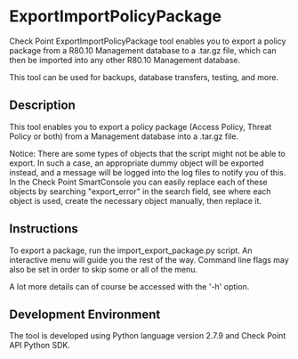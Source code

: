 # ExportImportPolicyPackage
Check Point ExportImportPolicyPackage tool enables you to export a policy package from a R80.10 Management database to a .tar.gz file, which can then be imported into any other R80.10 Management database.

This tool can be used for backups, database transfers, testing, and more.

## Description
This tool enables you to export a policy package (Access Policy, Threat Policy or both) from a Management database into a .tar.gz file.

Notice: There are some types of objects that the script might not be able to export. In such a case, an appropriate dummy object will be exported instead, and a message will be logged into the log files to notify you of this. In the Check Point SmartConsole you can easily replace each of these objects by searching "export_error" in the search field, see where each object is used, create the necessary object manually, then replace it.

## Instructions
To export a package, run the import_export_package.py script. An interactive menu will guide you the rest of the way. Command line flags may also be set in order to skip some or all of the menu.

A lot more details can of course be accessed with the '-h' option.

## Development Environment
The tool is developed using Python language version 2.7.9 and Check Point API Python SDK.

